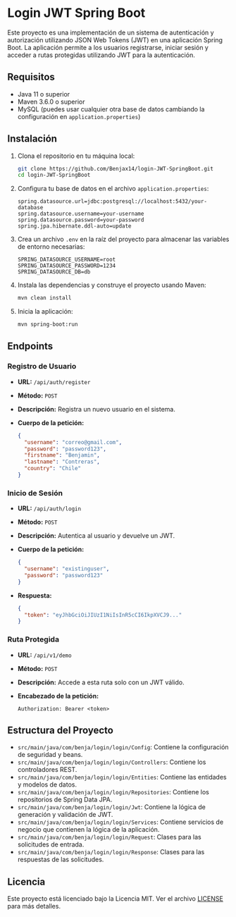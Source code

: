 # Login JWT Spring Boot

Este proyecto es una implementación de un sistema de autenticación y autorización utilizando JSON Web Tokens (JWT) en una aplicación Spring Boot. La aplicación permite a los usuarios registrarse, iniciar sesión y acceder a rutas protegidas utilizando JWT para la autenticación.

## Requisitos

- Java 11 o superior
- Maven 3.6.0 o superior
- MySQL (puedes usar cualquier otra base de datos cambiando la configuración en `application.properties`)

## Instalación

1. Clona el repositorio en tu máquina local:

   ```sh
   git clone https://github.com/Benjax14/login-JWT-SpringBoot.git
   cd login-JWT-SpringBoot
   ```

2. Configura tu base de datos en el archivo `application.properties`:

   ```properties
   spring.datasource.url=jdbc:postgresql://localhost:5432/your-database
   spring.datasource.username=your-username
   spring.datasource.password=your-password
   spring.jpa.hibernate.ddl-auto=update
   ```

3. Crea un archivo `.env` en la raíz del proyecto para almacenar las variables de entorno necesarias:

   ```env
   SPRING_DATASOURCE_USERNAME=root
   SPRING_DATASOURCE_PASSWORD=1234
   SPRING_DATASOURCE_DB=db
   ```

4. Instala las dependencias y construye el proyecto usando Maven:

   ```sh
   mvn clean install
   ```

5. Inicia la aplicación:

   ```sh
   mvn spring-boot:run
   ```

## Endpoints

### Registro de Usuario

- **URL:** `/api/auth/register`
- **Método:** `POST`
- **Descripción:** Registra un nuevo usuario en el sistema.
- **Cuerpo de la petición:**

  ```json
  {
    "username": "correo@gmail.com",
    "password": "password123",
    "firstname": "Benjamin",
    "lastname": "Contreras",
    "country": "Chile"
  }
  ```

### Inicio de Sesión

- **URL:** `/api/auth/login`
- **Método:** `POST`
- **Descripción:** Autentica al usuario y devuelve un JWT.
- **Cuerpo de la petición:**

  ```json
  {
    "username": "existinguser",
    "password": "password123"
  }
  ```

- **Respuesta:**

  ```json
  {
    "token": "eyJhbGciOiJIUzI1NiIsInR5cCI6IkpXVCJ9..."
  }
  ```

### Ruta Protegida

- **URL:** `/api/v1/demo`
- **Método:** `POST`
- **Descripción:** Accede a esta ruta solo con un JWT válido.
- **Encabezado de la petición:**

  ```http
  Authorization: Bearer <token>
  ```

## Estructura del Proyecto

- `src/main/java/com/benja/login/login/Config`: Contiene la configuración de seguridad y beans.
- `src/main/java/com/benja/login/login/Controllers`: Contiene los controladores REST.
- `src/main/java/com/benja/login/login/Entities`: Contiene las entidades y modelos de datos.
- `src/main/java/com/benja/login/login/Repositories`: Contiene los repositorios de Spring Data JPA.
- `src/main/java/com/benja/login/login/Jwt`: Contiene la lógica de generación y validación de JWT.
- `src/main/java/com/benja/login/login/Services`: Contiene servicios de negocio que contienen la lógica de la aplicación.
- `src/main/java/com/benja/login/login/Request`: Clases para las solicitudes de entrada.
- `src/main/java/com/benja/login/login/Response`: Clases para las respuestas de las solicitudes.

## Licencia

Este proyecto está licenciado bajo la Licencia MIT. Ver el archivo [LICENSE](LICENSE) para más detalles.
